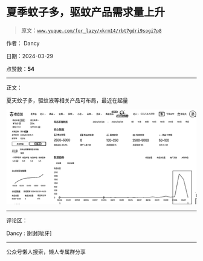# 夏季蚊子多，驱蚊产品需求量上升

> 原文：[`www.yuque.com/for_lazy/xkrm14/rbt7gdri9sogi7p8`](https://www.yuque.com/for_lazy/xkrm14/rbt7gdri9sogi7p8)

作者： Dancy

日期：2024-03-29

点赞数：**54**

* * *

正文：

夏天蚊子多，驱蚊液等相关产品可布局，最近在起量

![](img/5b7bb942963dae7dec15443e869d450b.png)

* * *

评论区：

Dancy : 谢谢[呲牙]

* * *

公众号懒人搜索，懒人专属群分享